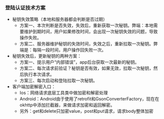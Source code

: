### 登陆认证技术方案
* 秘钥失效策略（本地和服务器都会判断是否过期）
	* 方案一、本次判断是否失效，失效后，重新获取一次秘钥。弊端：本地需要维护到期时间，用户如果修改时间，会出现一次秘钥失效的问题，导致操作失败。
	* 方案二、服务器维护秘钥的失效时间，失效之后，重新拉取一次秘钥。弊端是：每隔一段时间，用户操作回失败一次。
* 秘钥失效后，更新秘钥的两种方案：
	* 方案一、提示用户“内部错误”，app后台获取一次最新的秘钥。
	* 方案二、每次请求前验证？秘钥是否有效，如果无效，拉取一次秘钥，然后执行本次请求。
	* 方案三、每次启动和登陆拉取一次秘钥。
* 客户端加密解密入口：
	* Ios：网络请求底层工具类中做加密和解密处理
	* Android：Android由于使用了retrofit和GsonConverterFactory，现在在okhttp中添加拦截器，来做请求加密和返回解密。
	* 另外：get和delete只加密value，post和put请求，请求body整体加密